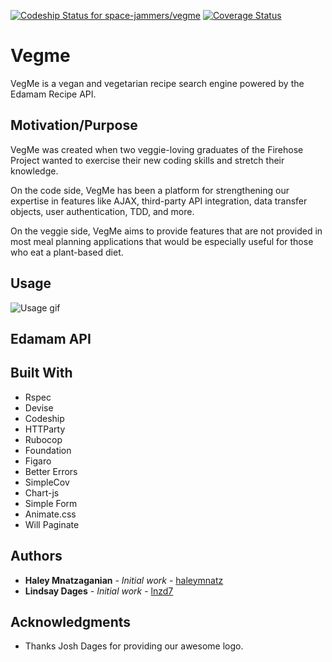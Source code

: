 <!-- Logo -->

<!-- Badges -->
[ ![Codeship Status for space-jammers/vegme](https://app.codeship.com/projects/38b27720-3a55-0135-a097-3ea7e05708f3/status?branch=master)](https://app.codeship.com/projects/228577)
[![Coverage Status](https://coveralls.io/repos/github/space-jammers/vegme/badge.svg?branch=master)](https://coveralls.io/github/space-jammers/vegme?branch=master)

# Vegme

VegMe is a vegan and vegetarian recipe search engine powered by the Edamam Recipe API. <!-- Heroku URL -->

## Motivation/Purpose <!-- Still working on this title -->

VegMe was created when two veggie-loving graduates of the Firehose Project wanted to exercise their new coding skills and stretch their knowledge.

On the code side, VegMe has been a platform for strengthening our expertise in features like AJAX, third-party API integration, data transfer objects, user authentication, TDD, and more.

On the veggie side, VegMe aims to provide features that are not provided in most meal planning applications that would be especially useful for those who eat a plant-based diet.

## Usage

![Usage gif](https://github.com/space-jammers/vegme/tree/master/app/assets/videos/blueberry_pie.gif)

## Edamam API <!-- ??? -->

## Built With <!-- Add links? -->

* Rspec
* Devise
* Codeship
* HTTParty
* Rubocop
* Foundation
* Figaro
* Better Errors
* SimpleCov
* Chart-js
* Simple Form
* Animate.css
* Will Paginate

## Authors

* **Haley Mnatzaganian** - *Initial work* - [haleymnatz](https://github.com/haleymnatz)
* **Lindsay Dages** - *Initial work* - [lnzd7](https://github.com/lnzd17h)

## Acknowledgments

* Thanks Josh Dages for providing our awesome logo.
